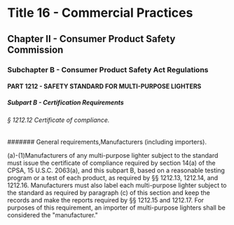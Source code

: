 
# Title 16 - Commercial Practices
## Chapter II - Consumer Product Safety Commission
### Subchapter B - Consumer Product Safety Act Regulations
#### PART 1212 - SAFETY STANDARD FOR MULTI-PURPOSE LIGHTERS
##### Subpart B - Certification Requirements
###### § 1212.12 Certificate of compliance.
####### General requirements,Manufacturers (including importers).

(a)-(1)Manufacturers of any multi-purpose lighter subject to the standard must issue the certificate of compliance required by section 14(a) of the CPSA, 15 U.S.C. 2063(a), and this subpart B, based on a reasonable testing program or a test of each product, as required by §§ 1212.13, 1212.14, and 1212.16. Manufacturers must also label each multi-purpose lighter subject to the standard as required by paragraph (c) of this section and keep the records and make the reports required by §§ 1212.15 and 1212.17. For purposes of this requirement, an importer of multi-purpose lighters shall be considered the "manufacturer."
